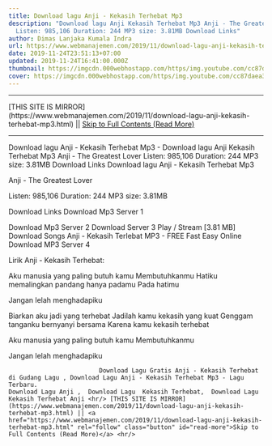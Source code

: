 ```yaml
---
title: Download lagu Anji - Kekasih Terhebat Mp3
description: "Download lagu Anji Kekasih Terhebat Mp3 Anji - The Greatest Lover
  Listen: 985,106 Duration: 244 MP3 size: 3.81MB Download Links"
author: Dimas Lanjaka Kumala Indra
url: https://www.webmanajemen.com/2019/11/download-lagu-anji-kekasih-terhebat-mp3.html
date: 2019-11-24T23:51:13+07:00
updated: 2019-11-24T16:41:00.000Z
thumbnail: https://imgcdn.000webhostapp.com/https/img.youtube.com/cc87daea38fcf7daa55605d7025d5d6d.jpeg
cover: https://imgcdn.000webhostapp.com/https/img.youtube.com/cc87daea38fcf7daa55605d7025d5d6d.jpeg
---
```


<hr/> [THIS SITE IS MIRROR](https://www.webmanajemen.com/2019/11/download-lagu-anji-kekasih-terhebat-mp3.html) || <a href="https://www.webmanajemen.com/2019/11/download-lagu-anji-kekasih-terhebat-mp3.html" rel="follow" class="button" id="read-more">Skip to Full Contents (Read More)</a> <hr/> Download lagu Anji - Kekasih Terhebat Mp3 - Download lagu Anji Kekasih Terhebat Mp3 Anji - The Greatest Lover Listen: 985,106 Duration: 244 MP3 size: 3.81MB Download Links Download lagu Anji - Kekasih Terhebat Mp3

  Anji - The Greatest Lover 

  Listen: 985,106 
  Duration: 244 
  MP3 size: 3.81MB 

  Download Links 
  Download Mp3 Server 1 

  Download Mp3 Server 2 
  Download Server 3 
  Play / Stream [3.81 MB] Download Songs Anji - Kekasih Terlebat MP3 - FREE Fast Easy Online 
  Download MP3 Server 4 


                             
Lirik Anji - Kekasih Terhebat:
                             
Aku manusia yang paling butuh kamu
  Membutuhkanmu
  Hatiku memalingkan pandang hanya padamu
  Pada hatimu
  
  Jangan lelah menghadapiku
  
  Biarkan aku jadi yang terhebat
  Jadilah kamu kekasih yang kuat
  Genggam tanganku bernyanyi bersama
  Karena kamu kekasih terhebat
  
  Aku manusia yang paling butuh kamu
  Membutuhkanmu
  
  Jangan lelah menghadapiku                                 
                                 
                             Download Lagu Gratis Anji - Kekasih Terhebat di Gudang Lagu , Download Lagu Anji - Kekasih Terhebat Mp3 - Lagu Terbaru.                                                         Download Lagu Anji ,  Download Lagu  Kekasih Terhebat,  Download Lagu  Kekasih Terhebat Anji <hr/> [THIS SITE IS MIRROR](https://www.webmanajemen.com/2019/11/download-lagu-anji-kekasih-terhebat-mp3.html) || <a href="https://www.webmanajemen.com/2019/11/download-lagu-anji-kekasih-terhebat-mp3.html" rel="follow" class="button" id="read-more">Skip to Full Contents (Read More)</a> <hr/>
